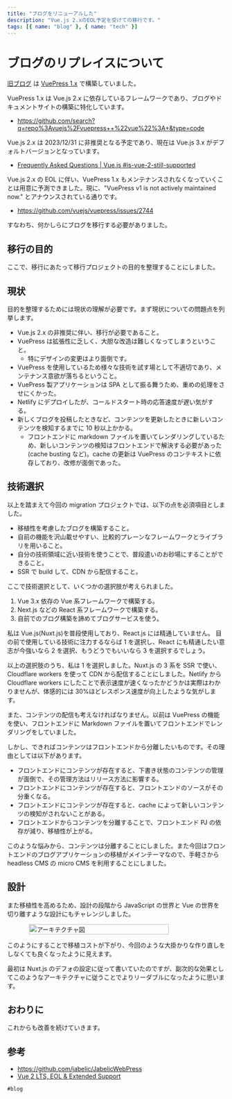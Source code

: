 ```yaml
---
title: "ブログをリニューアルした"
description: "Vue.js 2.xのEOL予定を受けての移行です。"
tags: [{ name: "blog" }, { name: "tech" }]
---
```


# ブログのリプレイスについて

[旧ブログ](https://jabelic.netlify.app/) は [VuePress 1.x](https://vuepress.vuejs.org/) で構築していました。

VuePress 1.x は Vue.js 2.x に依存しているフレームワークであり、ブログやドキュメントサイトの構築に特化しています。

- https://github.com/search?q=repo%3Avuejs%2Fvuepress++%22vue%22%3A+&type=code

Vue.js 2.x は 2023/12/31 に非推奨となる予定であり、現在は Vue.js 3.x がデフォルトバージョンとなっています。

- [Frequently Asked Questions | Vue.js #is-vue-2-still-supported](https://vuejs.org/about/faq.html#is-vue-2-still-supported)

Vue.js 2.x の EOL に伴い、VuePress 1.x もメンテナンスされなくなっていくことは用意に予測できました。現に、"VuePress v1 is not actively maintained now." とアナウンスされている通りです。

- https://github.com/vuejs/vuepress/issues/2744

すなわち、何かしらにブログを移行する必要がありました。

## 移行の目的

ここで、移行にあたって移行プロジェクトの目的を整理することにしました。

## 現状

目的を整理するためには現状の理解が必要です。まず現状についての問題点を列挙します。

- Vue.js 2.x の非推奨に伴い、移行が必要であること。
- VuePress は拡張性に乏しく、大胆な改造は難しくなってしまうということ。
  - 特にデザインの変更はより面倒です。
- VuePress を使用しているため様々な技術を試す場として不適切であり、メンテナンス意欲が落ちるということ。
- VuePress 製アプリケーションは SPA として振る舞うため、重めの処理をさせにくかった。
- Netlify にデプロイしたが、コールドスタート時の応答速度が遅い気がする。
- 新しくブログを投稿したときなど、コンテンツを更新したときに新しいコンテンツを検知するまでに 10 秒以上かかる。
  - フロントエンドに markdown ファイルを置いてレンダリングしているため、新しいコンテンツの検知はフロントエンドで解決する必要があった(cache busting など)。cache の更新は VuePress のコンテキストに依存しており、改修が面倒であった。

## 技術選択

以上を踏まえて今回の migration プロジェクトでは、以下の点を必須項目としました。

- 移植性を考慮したブログを構築すること。
- 自前の機能を沢山載せやすい、比較的プレーンなフレームワークとライブラリを用いること。
- 自分の技術領域に近い技術を使うことで、普段遣いのお砂場にすることができること。
- SSR で build して、CDN から配信すること。

ここで技術選択として、いくつかの選択肢が考えられました。

1. Vue 3.x 依存の Vue 系フレームワークで構築する。
2. Next.js などの React 系フレームワークで構築する。
3. 自前でのブログ構築を諦めてブログサービスを使う。

私は Vue.js(Nuxt.js)を普段使用しており、React.js には精通していません。 目の前で使用している技術に注力するならば 1 を選択し、React にも精通したい意志が今強いなら 2 を選択、もうどうでもいいなら 3 を選択するでしょう。

以上の選択肢のうち、私は 1 を選択しました。Nuxt.js の 3 系を SSR で使い、Cloudflare workers を使って CDN から配信することにしました。Netlify から Cloudflare workers にしたことで表示速度が速くなったかどうかは実際はわかりませんが、体感的には 30%ほどレスポンス速度が向上したような気がします。

また、コンテンツの配信も考えなければなりません。以前は VuePress の機能を使い、フロントエンドに Markdown ファイルを置いてフロントエンドでレンダリングをしていました。

しかし、できればコンテンツはフロントエンドから分離したいものです。その理由としては以下があります。

- フロントエンドにコンテンツが存在すると、下書き状態のコンテンツの管理が面倒で、その管理方法はリリース方法に影響する。
- フロントエンドにコンテンツが存在すると、フロントエンドのソースがその分重くなる。
- フロントエンドにコンテンツが存在すると、cache によって新しいコンテンツの検知がされないことがある。
- フロントエンドからコンテンツを分離することで、フロントエンド PJ の依存が減り、移植性が上がる。

このような悩みから、コンテンツは分離することにしました。また今回はフロントエンドのブログアプリケーションの移植がメインテーマなので、手軽さから headless CMS の micro CMS を利用することにしました。

## 設計

また移植性を高めるため、設計の段階から JavaScript の世界と Vue の世界を切り離すような設計にもチャレンジしました。

<div style="display:flex; justify-content:center">
<img src="/image/jabelicwebpress-arch.png" alt="アーキテクチャ図" width=80% />
</div>

このようにすることで移植コストが下がり、今回のような大掛かりな作り直しをしなくても良くなったように見えます。

最初は Nuxt.js のデフォの設定に従って書いていたのですが、副次的な効果としてこのようなアーキテクチャに従うことでよりリーダブルになったように思います。

## おわりに

これからも改善を続けていきます。

## 参考

- https://github.com/jabelic/JabelicWebPress
- [Vue 2 LTS, EOL & Extended Support](https://v2.vuejs.org/lts/)

`#blog`
